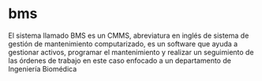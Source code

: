 # bms
El sistema llamado BMS es un CMMS, abreviatura en inglés de sistema de gestión de mantenimiento computarizado, es un software que ayuda a gestionar activos, programar el mantenimiento y realizar un seguimiento de las órdenes de trabajo en este caso enfocado a un departamento de Ingeniería Biomédica
